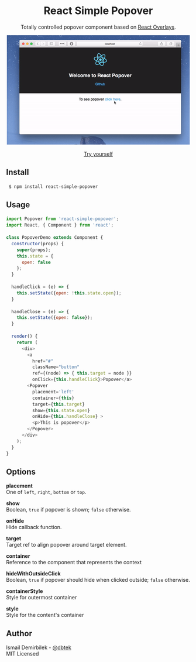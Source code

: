 <div align="center">
 <h1>React Simple Popover</h1>
 <p>
  Totally controlled popover component based on <a href="https://github.com/react-bootstrap/react-overlays">React Overlays</a>.
 </p>

 <img src="demo.gif" alt="Demo"/>
 
 <a href="https://www.webpackbin.com/bins/-KiVPQd-vT8slT-uPkq_">Try yourself</a>
</div>

## Install
```bash
 $ npm install react-simple-popover
```


## Usage
```js
import Popover from 'react-simple-popover';
import React, { Component } from 'react';

class PopoverDemo extends Component {
  constructor(props) {
    super(props);
    this.state = {
      open: false
    };
  }

  handleClick = (e) => {
    this.setState({open: !this.state.open});
  }

  handleClose = (e) => {
    this.setState({open: false});
  }

  render() {
    return (
      <div>
        <a
          href="#"
          className="button"
          ref={(node) => { this.target = node }}
          onClick={this.handleClick}>Popover</a>
        <Popover
          placement='left'
          container={this}
          target={this.target}
          show={this.state.open}
          onHide={this.handleClose} >
          <p>This is popover</p>
        </Popover>
      </div>
    );
  }
}
```

## Options

**placement**  
One of `left`, `right`, `bottom` or `top`.

**show**  
Boolean, `true` if popover is shown; `false` otherwise.

**onHide**  
Hide callback function.

**target**  
Target ref to align popover around target element.

**container**  
Reference to the component that represents the context

**hideWithOutsideClick**  
Boolean, `true` if popover should hide when clicked outside; `false` otherwise.

**containerStyle**  
Style for outermost container

**style**  
Style for the content's container 


## Author
Ismail Demirbilek - [@dbtek](https://twitter.com/dbtek)  
MIT Licensed
